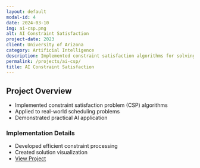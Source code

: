 ```yaml
---
layout: default
modal-id: 4
date: 2024-03-10
img: ai-csp.png
alt: AI Constraint Satisfaction
project-date: 2023
client: University of Arizona
category: Artificial Intelligence
description: Implemented constraint satisfaction algorithms for solving complex scheduling and optimization problems, demonstrating practical applications of AI techniques.
permalink: /projects/ai-csp/
title: AI Constraint Satisfaction
---
```


## Project Overview
- Implemented constraint satisfaction problem (CSP) algorithms
- Applied to real-world scheduling problems
- Demonstrated practical AI application

### Implementation Details
- Developed efficient constraint processing
- Created solution visualization
- [View Project](https://github.com/heba-razzak/AI-CSP)